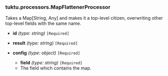 ### tuktu.processors.MapFlattenerProcessor
Takes a Map[String, Any] and makes it a top-level citizen, overwriting other top-level fields with the same name.

  * **id** *(type: string)* `[Required]`

  * **result** *(type: string)* `[Required]`

  * **config** *(type: object)* `[Required]`

    * **field** *(type: string)* `[Required]`
    - The field which contains the map.

